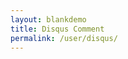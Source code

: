 ```yaml
---
layout: blankdemo
title: Disqus Comment
permalink: /user/disqus/
---
```



<div id="disqus_thread"></div>
<script>
  window.addEventListener('message', receiveMessage, false);

  function receiveMessage(event) {
    if (event.data) {
      var msg;
      try {
        msg = JSON.parse(event.data);
      } catch (err) {}
      if (!msg)
        return false;
      if (msg.name === 'resize') {
        window.parent.postMessage({
          sentinel: 'amp',
          type: 'embed-size',
          height: msg.data.height
        }, '*');
      }
    }
  }

  function getQueryVariable(variable) {
    var query = window.location.search.substring(1);
    var vars = query.split('&');
    for (var i = 0; i < vars.length; i++) {
      var pair = vars[i].split('=');
      if (pair[0] == variable) {
        return pair[1];
      }
    }
    return (false);
  }
  
    var css = '#disqus_thread {font-family:' + getQueryVariable('fontBodyFamily') + '} a {color:#' + getQueryVariable('fontLinkColor') + '}',
    head = document.head || document.getElementsByTagName('head')[0],
    style = document.createElement('style');
style.type = 'text/css';
if (style.styleSheet){
  style.styleSheet.cssText = css;
} else {
  style.appendChild(document.createTextNode(css));
}
head.appendChild(style);

    /**
     *  RECOMMENDED CONFIGURATION VARIABLES: EDIT AND UNCOMMENT THE SECTION BELOW TO INSERT DYNAMIC VALUES FROM YOUR PLATFORM OR CMS.
     *  LEARN WHY DEFINING THESE VARIABLES IS IMPORTANT: https://disqus.com/admin/universalcode/#configuration-variables
     */
    var disqus_shortname = getQueryVariable('shortname');
    var disqus_config = function () {
        this.page.url = getQueryVariable('canonicalurl');
        this.page.identifier = '';
        this.page.title = getQueryVariable('title');
    };
    
    (function() {  // REQUIRED CONFIGURATION VARIABLE: EDIT THE SHORTNAME BELOW
        var d = document, s = d.createElement('script');
        
        s.src = '//'+disqus_shortname+'.disqus.com/embed.js';  // IMPORTANT: Replace EXAMPLE with your forum shortname!
        
        s.setAttribute('data-timestamp', +new Date());
        (d.head || d.body).appendChild(s);
    })();
</script>
